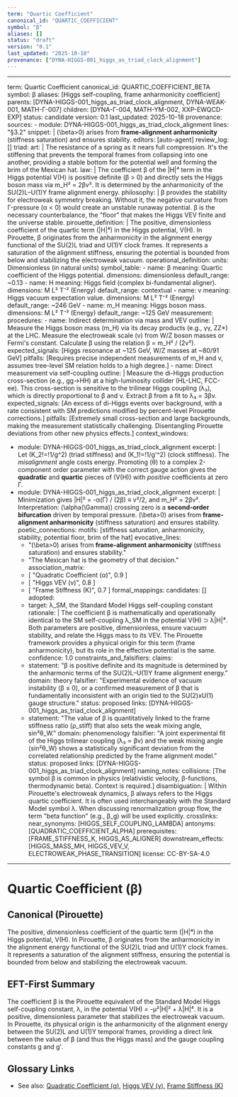 ```yaml
---
term: "Quartic Coefficient"
canonical_id: "QUARTIC_COEFFICIENT"
symbol: "β"
aliases: []
status: "draft"
version: "0.1"
last_updated: "2025-10-18"
provenance: ["DYNA-HIGGS-001_higgs_as_triad_clock_alignment"]
---
```


---
term: Quartic Coefficient
canonical_id: QUARTIC_COEFFICIENT_BETA
symbol: β
aliases: [Higgs self-coupling, frame anharmonicity coefficient]
parents: [DYNA-HIGGS-001_higgs_as_triad_clock_alignment, DYNA-WEAK-001, MATH-Γ-007]
children: [DYNA-Γ-004, MATH-YM-002, XXP-EWQCD-EXP]
status: candidate
version: 0.1
last_updated: 2025-10-18
provenance:
  sources:
    - module: DYNA-HIGGS-001_higgs_as_triad_clock_alignment
      lines: "§3.2"
      snippet: |
        (\beta>0) arises from **frame-alignment anharmonicity** (stiffness saturation) and ensures stability.
  editors: [auto-agent]
  review_log: []
triad:
  art: |
    The resistance of a spring as it nears full compression. It's the stiffening that prevents the temporal frames from collapsing into one another, providing a stable bottom for the potential well and forming the brim of the Mexican hat.
  law: |
    The coefficient β of the |H|⁴ term in the Higgs potential V(H) is positive definite (β > 0) and directly sets the Higgs boson mass via m_H² = 2βv². It is determined by the anharmonicity of the SU(2)L–U(1)Y frame alignment energy.
  philosophy: |
    β provides the stability for electroweak symmetry breaking. Without it, the negative curvature from Γ-pressure (α < 0) would create an unstable runaway potential. β is the necessary counterbalance, the "floor" that makes the Higgs VEV finite and the universe stable.
pirouette_definition: |
  The positive, dimensionless coefficient of the quartic term (|H|⁴) in the Higgs potential, V(H). In Pirouette, β originates from the anharmonicity in the alignment energy functional of the SU(2)L triad and U(1)Y clock frames. It represents a saturation of the alignment stiffness, ensuring the potential is bounded from below and stabilizing the electroweak vacuum.
operational_definition:
  units: Dimensionless (in natural units)
  symbol_table:
    - name: β
      meaning: Quartic coefficient of the Higgs potential.
      dimensions: dimensionless
      default_range: ~0.13
    - name: H
      meaning: Higgs field (complex bi-fundamental aligner).
      dimensions: M L² T⁻² (Energy)
      default_range: contextual
    - name: v
      meaning: Higgs vacuum expectation value.
      dimensions: M L² T⁻² (Energy)
      default_range: ~246 GeV
    - name: m_H
      meaning: Higgs boson mass.
      dimensions: M L² T⁻² (Energy)
      default_range: ~125 GeV
  measurement:
    procedures:
      - name: Indirect determination via mass and VEV
        outline: |
          Measure the Higgs boson mass (m_H) via its decay products (e.g., γγ, ZZ*) at the LHC. Measure the electroweak scale (v) from W/Z boson masses or Fermi's constant. Calculate β using the relation β = m_H² / (2v²).
        expected_signals: [Higgs resonance at ~125 GeV, W/Z masses at ~80/91 GeV]
        pitfalls: [Requires precise independent measurements of m_H and v, assumes tree-level SM relation holds to a high degree.]
      - name: Direct measurement via self-coupling
        outline: |
          Measure the di-Higgs production cross-section (e.g., gg→HH) at a high-luminosity collider (HL-LHC, FCC-ee). This cross-section is sensitive to the trilinear Higgs coupling (λ₃), which is directly proportional to β and v. Extract β from a fit to λ₃ = 3βv.
        expected_signals: [An excess of di-Higgs events over background, with a rate consistent with SM predictions modified by percent-level Pirouette corrections.]
        pitfalls: [Extremely small cross-section and large backgrounds, making the measurement statistically challenging. Disentangling Pirouette deviations from other new physics effects.]
context_windows:
  - module: DYNA-HIGGS-001_higgs_as_triad_clock_alignment
    excerpt: |
      Let (K_2!=!1/g^2) (triad stiffness) and (K_1!=!1/g'^2) (clock stiffness). The *misalignment* angle costs energy. Promoting (θ) to a complex 2-component order parameter with the correct gauge action gives the **quadratic** and **quartic** pieces of (V(H)) with *positive* coefficients at zero Γ.
  - module: DYNA-HIGGS-001_higgs_as_triad_clock_alignment
    excerpt: |
      Minimization gives |H|² = -α(Γ) / (2β) ≡ v²/2, and m_H² = 2βv². Interpretation: (\alpha(\Gamma)) crossing zero is a **second-order bifurcation** driven by temporal pressure. (\beta>0) arises from **frame-alignment anharmonicity** (stiffness saturation) and ensures stability.
poetic_connections:
  motifs: [stiffness saturation, anharmonicity, stability, potential floor, brim of the hat]
  evocative_lines:
    - "(\beta>0) arises from **frame-alignment anharmonicity** (stiffness saturation) and ensures stability."
    - "The Mexican hat is the geometry of that decision."
  association_matrix:
    - [ "Quadratic Coefficient (α)", 0.9 ]
    - [ "Higgs VEV (v)", 0.8 ]
    - [ "Frame Stiffness (K)", 0.7 ]
formal_mappings:
  candidates: []
  adopted:
    - target: λ_SM, the Standard Model Higgs self-coupling constant
      rationale: |
        The coefficient β is mathematically and operationally identical to the SM self-coupling λ_SM in the potential V(H) ⊃ λ|H|⁴. Both parameters are positive, dimensionless, ensure vacuum stability, and relate the Higgs mass to its VEV. The Pirouette framework provides a physical origin for this term (frame anharmonicity), but its role in the effective potential is the same.
      confidence: 1.0
constraints_and_falsifiers:
  claims:
    - statement: "β is positive definite and its magnitude is determined by the anharmonic terms of the SU(2)L–U(1)Y frame alignment energy."
      domain: theory
      falsifier: "Experimental evidence of vacuum instability (β ≤ 0), or a confirmed measurement of β that is fundamentally inconsistent with an origin tied to the SU(2)xU(1) gauge structure."
      status: proposed
      links: [DYNA-HIGGS-001_higgs_as_triad_clock_alignment]
    - statement: "The value of β is quantitatively linked to the frame stiffness ratio (ρ_stiff) that also sets the weak mixing angle, sin²θ_W."
      domain: phenomenology
      falsifier: "A joint experimental fit of the Higgs trilinear coupling (λ₃ ∝ βv) and the weak mixing angle (sin²θ_W) shows a statistically significant deviation from the correlated relationship predicted by the frame alignment model."
      status: proposed
      links: [DYNA-HIGGS-001_higgs_as_triad_clock_alignment]
naming_notes:
  collisions: [The symbol β is common in physics (relativistic velocity, β-functions, thermodynamic beta). Context is required.]
  disambiguation: |
    Within Pirouette's electroweak dynamics, β always refers to the Higgs quartic coefficient. It is often used interchangeably with the Standard Model symbol λ. When discussing renormalization group flow, the term "beta function" (e.g., β_g) will be used explicitly.
crosslinks:
  near_synonyms: [HIGGS_SELF_COUPLING_LAMBDA]
  antonyms: [QUADRATIC_COEFFICIENT_ALPHA]
  prerequisites: [FRAME_STIFFNESS_K, HIGGS_AS_ALIGNER]
  downstream_effects: [HIGGS_MASS_MH, HIGGS_VEV_V, ELECTROWEAK_PHASE_TRANSITION]
license: CC-BY-SA-4.0
---

# Quartic Coefficient (β)

## Canonical (Pirouette)
The positive, dimensionless coefficient of the quartic term (|H|⁴) in the Higgs potential, V(H). In Pirouette, β originates from the anharmonicity in the alignment energy functional of the SU(2)L triad and U(1)Y clock frames. It represents a saturation of the alignment stiffness, ensuring the potential is bounded from below and stabilizing the electroweak vacuum.

## EFT-First Summary
The coefficient β is the Pirouette equivalent of the Standard Model Higgs self-coupling constant, λ, in the potential V(H) = -μ²|H|² + λ|H|⁴. It is a positive, dimensionless parameter that stabilizes the electroweak vacuum. In Pirouette, its physical origin is the anharmonicity of the alignment energy between the SU(2)L and U(1)Y temporal frames, providing a direct link between the value of β (and thus the Higgs mass) and the gauge coupling constants g and g'.

## Glossary Links
- See also: [Quadratic Coefficient (α)](...), [Higgs VEV (v)](...), [Frame Stiffness (K)](...)